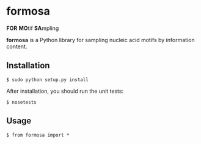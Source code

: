 # formosa
**FOR** **MO**tif **SA**mpling

**formosa** is a Python library for sampling nucleic acid motifs by information content.

## Installation

    $ sudo python setup.py install

After installation, you should run the unit tests:

    $ nosetests

## Usage

    $ from formosa import *